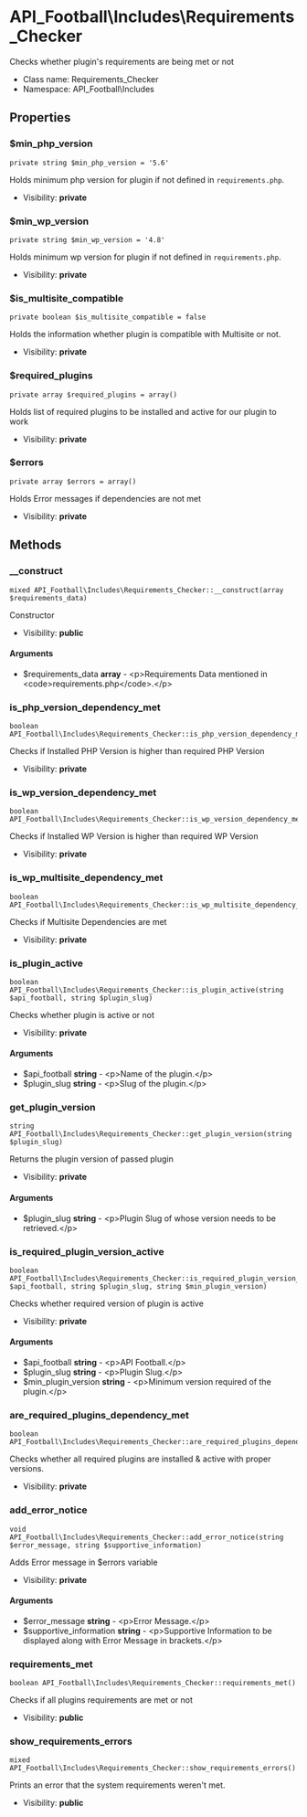 API_Football\Includes\Requirements_Checker
===============

Checks whether plugin&#039;s requirements are being met or not




* Class name: Requirements_Checker
* Namespace: API_Football\Includes





Properties
----------


### $min_php_version

    private string $min_php_version = '5.6'

Holds minimum php version for plugin if not defined in `requirements.php`.



* Visibility: **private**


### $min_wp_version

    private string $min_wp_version = '4.8'

Holds minimum wp version for plugin if not defined in `requirements.php`.



* Visibility: **private**


### $is_multisite_compatible

    private boolean $is_multisite_compatible = false

Holds the information whether plugin is compatible with Multisite or not.



* Visibility: **private**


### $required_plugins

    private array $required_plugins = array()

Holds list of required plugins to be installed and active for our plugin to work



* Visibility: **private**


### $errors

    private array $errors = array()

Holds Error messages if dependencies are not met



* Visibility: **private**


Methods
-------


### __construct

    mixed API_Football\Includes\Requirements_Checker::__construct(array $requirements_data)

Constructor



* Visibility: **public**


#### Arguments
* $requirements_data **array** - &lt;p&gt;Requirements Data mentioned in &lt;code&gt;requirements.php&lt;/code&gt;.&lt;/p&gt;



### is_php_version_dependency_met

    boolean API_Football\Includes\Requirements_Checker::is_php_version_dependency_met()

Checks if Installed PHP Version is higher than required PHP Version



* Visibility: **private**




### is_wp_version_dependency_met

    boolean API_Football\Includes\Requirements_Checker::is_wp_version_dependency_met()

Checks if Installed WP Version is higher than required WP Version



* Visibility: **private**




### is_wp_multisite_dependency_met

    boolean API_Football\Includes\Requirements_Checker::is_wp_multisite_dependency_met()

Checks if Multisite Dependencies are met



* Visibility: **private**




### is_plugin_active

    boolean API_Football\Includes\Requirements_Checker::is_plugin_active(string $api_football, string $plugin_slug)

Checks whether plugin is active or not



* Visibility: **private**


#### Arguments
* $api_football **string** - &lt;p&gt;Name of the plugin.&lt;/p&gt;
* $plugin_slug **string** - &lt;p&gt;Slug of the plugin.&lt;/p&gt;



### get_plugin_version

    string API_Football\Includes\Requirements_Checker::get_plugin_version(string $plugin_slug)

Returns the plugin version of passed plugin



* Visibility: **private**


#### Arguments
* $plugin_slug **string** - &lt;p&gt;Plugin Slug of whose version needs to be retrieved.&lt;/p&gt;



### is_required_plugin_version_active

    boolean API_Football\Includes\Requirements_Checker::is_required_plugin_version_active(string $api_football, string $plugin_slug, string $min_plugin_version)

Checks whether required version of plugin is active



* Visibility: **private**


#### Arguments
* $api_football **string** - &lt;p&gt;API Football.&lt;/p&gt;
* $plugin_slug **string** - &lt;p&gt;Plugin Slug.&lt;/p&gt;
* $min_plugin_version **string** - &lt;p&gt;Minimum version required of the plugin.&lt;/p&gt;



### are_required_plugins_dependency_met

    boolean API_Football\Includes\Requirements_Checker::are_required_plugins_dependency_met()

Checks whether all required plugins are installed & active with proper versions.



* Visibility: **private**




### add_error_notice

    void API_Football\Includes\Requirements_Checker::add_error_notice(string $error_message, string $supportive_information)

Adds Error message in $errors variable



* Visibility: **private**


#### Arguments
* $error_message **string** - &lt;p&gt;Error Message.&lt;/p&gt;
* $supportive_information **string** - &lt;p&gt;Supportive Information to be displayed along with Error Message in brackets.&lt;/p&gt;



### requirements_met

    boolean API_Football\Includes\Requirements_Checker::requirements_met()

Checks if all plugins requirements are met or not



* Visibility: **public**




### show_requirements_errors

    mixed API_Football\Includes\Requirements_Checker::show_requirements_errors()

Prints an error that the system requirements weren't met.



* Visibility: **public**



